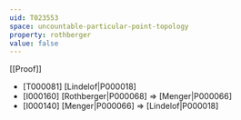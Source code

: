 ```yaml
---
uid: T023553
space: uncountable-particular-point-topology
property: rothberger
value: false
---
```

[[Proof]]

* [T000081] [Lindelof|P000018]
* [I000160] [Rothberger|P000068] => [Menger|P000066]
* [I000140] [Menger|P000066] => [Lindelof|P000018]

